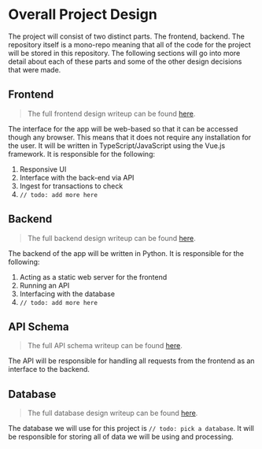 # Overall Project Design
The project will consist of two distinct parts. The frontend, backend. The repository itself is a mono-repo meaning that all of the code for the project will be stored in this repository. The following sections will go into more detail about each of these parts and some of the other design decisions that were made.

## Frontend
> The full frontend design writeup can be found [here](./design/frontend.md).

The interface for the app will be web-based so that it can be accessed though any browser.
This means that it does not require any installation for the user.
It will be written in TypeScript/JavaScript using the Vue.js framework.
It is responsible for the following:
  1. Responsive UI
  2. Interface with the back-end via API
  3. Ingest for transactions to check
  4. `// todo: add more here`

## Backend
> The full backend design writeup can be found [here](./design/backend.md).

The backend of the app will be written in Python.
It is responsible for the following:
  1. Acting as a static web server for the frontend
  2. Running an API
  3. Interfacing with the database
  5. `// todo: add more here`

## API Schema
> The full API schema writeup can be found [here](./design/api.md).

The API will be responsible for handling all requests from the frontend as an interface to the backend.

## Database
> The full database design writeup can be found [here](./design/database.md).

The database we will use for this project is `// todo: pick a database`.
It will be responsible for storing all of data we will be using and processing.
